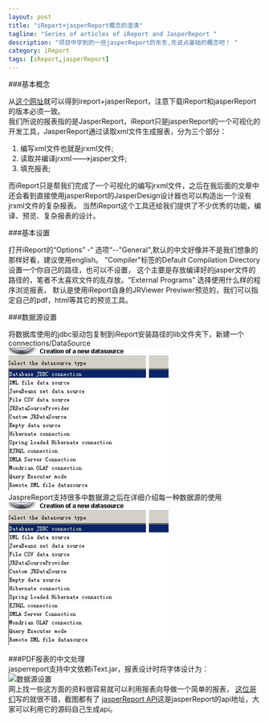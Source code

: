 ```yaml
---
layout: post
title: "iReport+jasperReport概念的澄清"
tagline: "Series of articles of iReport and JasperReport "
description: "项目中学到的一些jasperReport的东东,先说点基础的概念吧！ "
category: iReport
tags: [iReport,jasperReport]
---
```


###基本概念

从[这个网址][jasperReport]就可以得到ireport+jasperReport，注意下载iReport和jasperReport的版本必须一致。  
我们所说的报表指的是JasperReport，iReport只是jasperReport的一个可视化的开发工具，JasperReport通过读取xml文件生成报表，分为三个部分：  
1. 编写xml文件也就是jrxml文件;  
2. 读取并编译jrxml--->jasper文件;  
3. 填充报表;  

而iReport只是帮我们完成了一个可视化的编写jrxml文件，之后在我后面的文章中还会看到直接使用jasperReport的JasperDesign设计器也可以构造出一个没有jrxml文件的复杂报表。
当然iReport这个工具还给我们提供了不少优秀的功能，编译、预览、复杂报表的设计。  

<!-- more -->

###基本设置  

打开iReport的“Options” -“ 选项“--"General",默认的中文好像并不是我们想象的那样好看，建议使用english。
"Compiler"标签的Default Compilation Directory 设置一个你自己的路径，也可以不设置，
这个主要是存放编译好的jasper文件的路径的，笔者不太喜欢文件的乱存放。"External Programs" 选择使用什么样的程序浏览报表，
默认是使用iReport自身的JRViewer Previwer预览的，我们可以指定自己的pdf，html等其它的预览工具。

###数据源设置

将数据库使用的jdbc驱动包复制到iReport安装路径的lib文件夹下，新建一个connections/DataSource  
![数据源设置](/static/images/20130422001.jpg)  
JaspreReport支持很多中数据源之后在详细介绍每一种数据源的使用  
![数据源设置](/static/images/20130422002.jpg)  

###PDF报表的中文处理  
jasperreport支持中文依赖iText.jar，报表设计时将字体设计为：  
![数据源设置](/static/images/20130422003.png)  
网上找一些这方面的资料很容易就可以利用报表向导做一个简单的报表，
[这位哥们](http://www.blogjava.net/fastunit/archive/2008/01/16/175687.html)写的就很不错，截图都有了
[jasperReport API](http://jasperreports.sourceforge.net/api/index.html)这是jasperReport的api地址，大家可以利用它的源码自己生成api。 




[jasperReport]:http://jasperforge.org/
